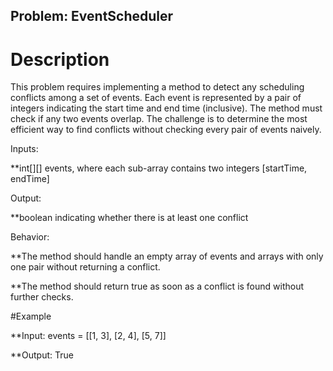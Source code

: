 ## Problem: EventScheduler

# Description

This problem requires implementing a method to detect any scheduling conflicts among a set of events. Each event is represented by a pair of integers indicating the start time and end time (inclusive). The method must check if any two events overlap. The challenge is to determine the most efficient way to find conflicts without checking every pair of events naively.

Inputs:

**int[][] events, where each sub-array contains two integers [startTime, endTime]


Output:

**boolean indicating whether there is at least one conflict

Behavior:

**The method should handle an empty array of events and arrays with only one pair without returning a conflict.

**The method should return true as soon as a conflict is found without further checks.


#Example

**Input: events = [[1, 3], [2, 4], [5, 7]]

**Output: True
